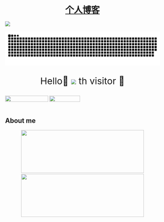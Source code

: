 <!-- 打字机  -->
<div align="center">
  <h1>
    <a href="https://www.lidengxiang.top/">
      个人博客
    </a>
  </h1>
</div>

<!-- 头图 -->
![](image/image.png)
<div align="center">
  <img src="https://raw.githubusercontent.com/vanslee/vanslee/output/github-contribution-grid-snake.svg" />
</div>
<!-- 欢迎语句 -->
<p align="center" style="font-size:30px;">Hello👋 <img src="https://profile-counter.glitch.me/vanslee/count.svg" /> th visitor 🥰
</p>
<div align="left">
  <img height="20px" width="140px" src="http://img.shields.io/badge/Code%20Time-71%20hrs%2024%20mins-blue" />
  <img height="20px" width="100px" src="http://img.shields.io/badge/Profile%20Views-93-blue"/>
</div>

<br/>

<!-- 关于我 -->
## About me
<p align="center">
</p>
<p align="center">

</p>





<div align="center">
  <img height="140px"
  width="400px" src="https://github-readme-stats.vercel.app/api?username=vanslee&hide_title=false&hide_border=true&show_icons=true&include_all_commits=true&line_height=21&bg_color=0,EC6C6C,FFD479,FFFC79,73FA79&theme=graywhite&locale=cn" />
  <img height="140px" width="400px"src="https://github-readme-stats.vercel.app/api/top-langs/?username=vanslee&layout=donut&theme=graywhite&bg_color=0,fDFF62,A7FA73,80d7FF&locale=cn"/>
</div>

